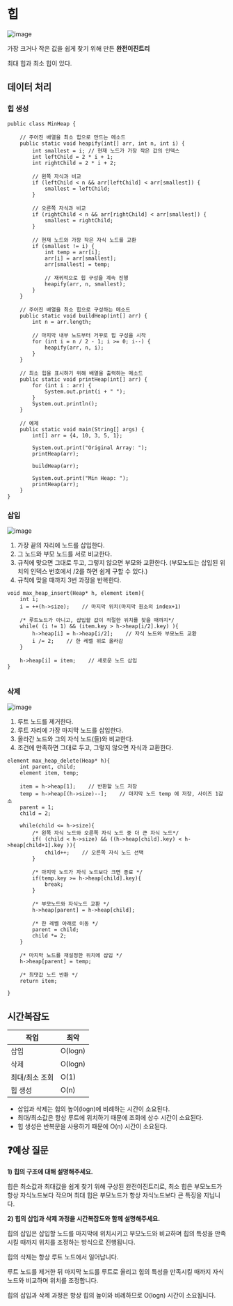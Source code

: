 # 힙

![image](https://github.com/dlrkdus/CS_STUDY/assets/99721126/e52fc388-74fd-48bf-bb92-73db8fb95b63)

가장 크거나 작은 값을 쉽게 찾기 위해 만든 **완전이진트리**

최대 힙과 최소 힙이 있다.

## 데이터 처리

### 힙 생성

```
public class MinHeap {

    // 주어진 배열을 최소 힙으로 만드는 메소드
    public static void heapify(int[] arr, int n, int i) {
        int smallest = i; // 현재 노드가 가장 작은 값의 인덱스
        int leftChild = 2 * i + 1;
        int rightChild = 2 * i + 2;

        // 왼쪽 자식과 비교
        if (leftChild < n && arr[leftChild] < arr[smallest]) {
            smallest = leftChild;
        }

        // 오른쪽 자식과 비교
        if (rightChild < n && arr[rightChild] < arr[smallest]) {
            smallest = rightChild;
        }

        // 현재 노드와 가장 작은 자식 노드를 교환
        if (smallest != i) {
            int temp = arr[i];
            arr[i] = arr[smallest];
            arr[smallest] = temp;

            // 재귀적으로 힙 구성을 계속 진행
            heapify(arr, n, smallest);
        }
    }

    // 주어진 배열을 최소 힙으로 구성하는 메소드
    public static void buildHeap(int[] arr) {
        int n = arr.length;

        // 마지막 내부 노드부터 거꾸로 힙 구성을 시작
        for (int i = n / 2 - 1; i >= 0; i--) {
            heapify(arr, n, i);
        }
    }

    // 최소 힙을 표시하기 위해 배열을 출력하는 메소드
    public static void printHeap(int[] arr) {
        for (int i : arr) {
            System.out.print(i + " ");
        }
        System.out.println();
    }

    // 예제
    public static void main(String[] args) {
        int[] arr = {4, 10, 3, 5, 1};

        System.out.print("Original Array: ");
        printHeap(arr);

        buildHeap(arr);

        System.out.print("Min Heap: ");
        printHeap(arr);
    }
}
```

### 삽입

![image](https://github.com/dlrkdus/CS_STUDY/assets/99721126/dc3e8315-8da4-409e-a899-07cf48dac93d)

1) 가장 끝의 자리에 노드를 삽입한다.
2) 그 노드와 부모 노드를 서로 비교한다.
3) 규칙에 맞으면 그대로 두고, 그렇지 않으면 부모와 교환한다. (부모노드는 삽입된 위치의 인덱스 번호에서 /2를 하면 쉽게 구할 수 있다.)
4) 규칙에 맞을 때까지 3번 과정을 반복한다.

```
void max_heap_insert(Heap* h, element item){
    int i;
    i = ++(h->size);    // 마지막 위치(마지막 원소의 index+1) 
    
    /* 루트노드가 아니고, 삽입할 값이 적절한 위치를 찾을 때까지*/
    while( (i != 1) && (item.key > h->heap[i/2].key) ){
        h->heap[i] = h->heap[i/2];    // 자식 노드와 부모노드 교환 
        i /= 2;    // 한 레벨 위로 올라감 
    }
    
    h->heap[i] = item;    // 새로운 노드 삽입     
}
 
```


### 삭제

![image](https://github.com/dlrkdus/CS_STUDY/assets/99721126/3dae23fc-9fdf-44ba-ba94-7abc131293f2)

1) 루트 노드를 제거한다.
2) 루트 자리에 가장 마지막 노드를 삽입한다.
3) 올라간 노드와 그의 자식 노드(들)와 비교한다.
4) 조건에 만족하면 그대로 두고, 그렇지 않으면 자식과 교환한다.

```
element max_heap_delete(Heap* h){
    int parent, child;
    element item, temp;
    
    item = h->heap[1];    // 반환할 노드 저장
    temp = h->heap[(h->size)--];    // 마지막 노드 temp 에 저장, 사이즈 1감소
    parent = 1;     
    child = 2; 
    
    while(child <= h->size){
        /* 왼쪽 자식 노드와 오른쪽 자식 노드 중 더 큰 자식 노드*/
        if( (child < h->size) && ((h->heap[child].key) < h->heap[child+1].key )){
            child++;    // 오른쪽 자식 노드 선택
        }
        
        /* 마지막 노드가 자식 노드보다 크면 종료 */
        if(temp.key >= h->heap[child].key){
            break;
        } 
        
        /* 부모노드와 자식노드 교환 */
        h->heap[parent] = h->heap[child];
        
        /* 한 레벨 아래로 이동 */ 
        parent = child;
        child *= 2;
    }
    
    /* 마지막 노드를 재설정한 위치에 삽입 */ 
    h->heap[parent] = temp;
    
    /* 최댓값 노드 반환 */ 
    return item;    
    
} 
```




## 시간복잡도

|작업|최악|
|------|---|
|삽입|O(logn)|
|삭제|O(logn)|
|최대/최소 조회|O(1)|
|힙 생성|O(n)|

- 삽입과 삭제는 힙의 높이(logn)에 비례하는 시간이 소요된다.
- 최대/최소값은 항상 루트에 위치하기 때문에 조회에 상수 시간이 소요된다.
- 힙 생성은 반복문을 사용하기 때문에 O(n) 시간이 소요된다.


## ❓예상 질문

**1) 힙의 구조에 대해 설명해주세요.**

힙은 최소값과 최대값을 쉽게 찾기 위해 구상된 완전이진트리로, 최소 힙은 부모노드가 항상 자식노드보다 작으며 최대 힙은 부모노드가 항상 자식노드보다 큰 특징을 지닙니다. 

**2) 힙의 삽입과 삭제 과정을 시간복잡도와 함께 설명해주세요.**

힙의 삽입은 삽입할 노드를 마지막에 위치시키고 부모노드와 비교하며 힙의 특성을 만족시킬 때까지 위치를 조정하는 방식으로 진행됩니다. 

힙의 삭제는 항상 루트 노드에서 일어납니다. 

루트 노드를 제거한 뒤 마지막 노드를 루트로 올리고 힙의 특성을 만족시킬 때까지 자식노드와 비교하며 위치를 조정합니다.

힙의 삽입과 삭제 과정은 항상 힙의 높이와 비례하므로 O(logn) 시간이 소요됩니다. 









